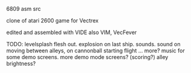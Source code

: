 
6809 asm src
 
clone of atari 2600 game for Vectrex

edited and assembled with VIDE
also VIM, VecFever

TODO:
levelsplash flesh out.
explosion on last ship. 
sounds.
sound on moving between alleys, on cannonball starting flight ... more?
music for some demo screens.
more demo mode screens? (scoring?)
alley brightness?
